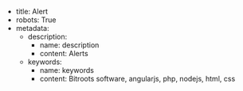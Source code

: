 - title: Alert
- robots: True
- metadata:
    - description:
        - name: description
        - content: Alerts
    - keywords:
        - name: keywords
        - content: Bitroots software, angularjs, php, nodejs, html, css
